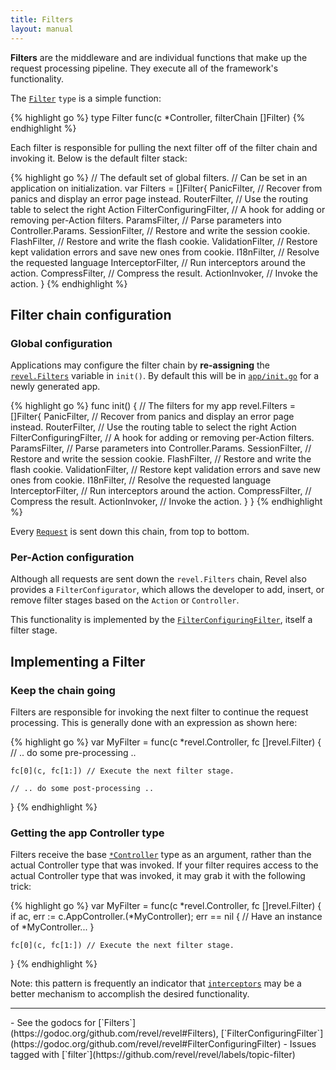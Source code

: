 ```yaml
---
title: Filters
layout: manual
---
```


**Filters** are the middleware and are individual functions that make up the
request processing pipeline.  They execute all of the framework's functionality.

The [`Filter`](https://godoc.org/github.com/revel/revel#Filter) `type` is a simple function:

{% highlight go %}
type Filter func(c *Controller, filterChain []Filter)
{% endhighlight %}

Each filter is responsible for pulling the next filter off of the filter chain
and invoking it. Below is the default filter stack:

{% highlight go %}
// The default set of global filters.
// Can be set in an application on initialization.
var Filters = []Filter{
	PanicFilter,             // Recover from panics and display an error page instead.
	RouterFilter,            // Use the routing table to select the right Action
	FilterConfiguringFilter, // A hook for adding or removing per-Action filters.
	ParamsFilter,            // Parse parameters into Controller.Params.
	SessionFilter,           // Restore and write the session cookie.
	FlashFilter,             // Restore and write the flash cookie.
	ValidationFilter,        // Restore kept validation errors and save new ones from cookie.
	I18nFilter,              // Resolve the requested language
	InterceptorFilter,       // Run interceptors around the action.
	CompressFilter,          // Compress the result.
	ActionInvoker,           // Invoke the action.
}
{% endhighlight %}

## Filter chain configuration

### Global configuration

Applications may configure the filter chain by **re-assigning** the [`revel.Filters`](https://godoc.org/github.com/revel/revel#Filters)
variable in `init()`. By default this will be in [`app/init.go`](https://github.com/revel/revel/blob/master/skeleton/app/init.go) for a newly
generated app.

{% highlight go %}
func init() {
	// The filters for my app
	revel.Filters = []Filter{
		PanicFilter,             // Recover from panics and display an error page instead.
		RouterFilter,            // Use the routing table to select the right Action
		FilterConfiguringFilter, // A hook for adding or removing per-Action filters.
		ParamsFilter,            // Parse parameters into Controller.Params.
		SessionFilter,           // Restore and write the session cookie.
		FlashFilter,             // Restore and write the flash cookie.
		ValidationFilter,        // Restore kept validation errors and save new ones from cookie.
		I18nFilter,              // Resolve the requested language
		InterceptorFilter,       // Run interceptors around the action.
		CompressFilter,          // Compress the result.
		ActionInvoker,           // Invoke the action.
	}
}
{% endhighlight %}

Every [`Request`](https://godoc.org/github.com/revel/revel#Request) is sent down this chain, from top to bottom.

### Per-Action configuration

Although all requests are sent down the `revel.Filters` chain, Revel also
provides a
`FilterConfigurator`,
which allows the developer to add, insert, or remove filter stages based on the
`Action` or `Controller`.

This functionality is implemented by the [`FilterConfiguringFilter`](https://godoc.org/github.com/revel/revel#FilterConfiguringFilter), itself a
filter stage.

## Implementing a Filter

### Keep the chain going

Filters are responsible for invoking the next filter to continue the request
processing.  This is generally done with an expression as shown here:

{% highlight go %}
var MyFilter = func(c *revel.Controller, fc []revel.Filter) {
	// .. do some pre-processing ..

	fc[0](c, fc[1:]) // Execute the next filter stage.

	// .. do some post-processing ..
}
{% endhighlight %}

### Getting the app Controller type

Filters receive the base [`*Controller`](https://godoc.org/github.com/revel/revel#Controller) type as an
argument, rather than the actual Controller type that was invoked.  If your
filter requires access to the actual Controller type that was invoked, it may
grab it with the following trick:

{% highlight go %}
var MyFilter = func(c *revel.Controller, fc []revel.Filter) {
	if ac, err := c.AppController.(*MyController); err == nil {
		// Have an instance of *MyController...
	}

	fc[0](c, fc[1:]) // Execute the next filter stage.
}
{% endhighlight %}

<div class="alert alert-info">
Note: this pattern is frequently an indicator that
<a href="interceptors.html"><code>interceptors</code></a> may be a better mechanism to accomplish the
desired functionality.
</div>

<hr>
- See the godocs for [`Filters`](https://godoc.org/github.com/revel/revel#Filters), [`FilterConfiguringFilter`](https://godoc.org/github.com/revel/revel#FilterConfiguringFilter)
- Issues tagged with [`filter`](https://github.com/revel/revel/labels/topic-filter)
